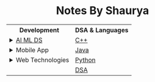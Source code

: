 <h1 style="text-align: center">Notes By Shaurya</h1>

<table style="width: 100%">
  <tr>
    <th style="text-align: center">Development</th>
    <th style="text-align: center">DSA & Languages</th>
  </tr>
  <tr>
    <td>
      <details>
        <summary>
        <a href="/Development/AI_ML_DS.md">AI ML DS</a></summary>
        <a href="/Development/AI_ML_DS.md">AI ML DS</a>
      </details>
    </td>
    <td>
      <a href="/DSA and Languages/C++/C++.md">C++</a>
    </td>
  </tr>
  <tr>
    <td>
      <details>
        <summary>Mobile App</a></summary>
        <ul style="text-align: left">
          <li>
            <a href="/Development/Mobile App/Android - Java/Android_Java.md">Android - Java</a>
          </li>
          <li>
            <a href="/Development/Mobile App/Android - Kotlin/Android_Kotlin.md">Android - Kotlin</a>
          </li>
          <li>
            <a href="/Development/Mobile App/Flutter/Flutter.md">Flutter</a>
          </li>
        </ul>
      </details>
    </td>
    <td>
      <a href="/DSA and Languages/Java/Java.md">Java</a>
    </td>
  </tr>
  <tr>
    <td>
      <details>
        <summary>Web Technologies</summary>
        <ul>
          <li>
            <a href="/Development/Web/AngularJs/AngularJs.md">AngularJs</a>
          </li>
          <li>
            <a href="/Development/Web/HTML/HTML.md">HTML</a>
          </li>
          <li>
            <a href="/Development/Web/Java/JavaWeb.md">Java Web</a>
          </li>
          <li>
            <a href="/Development/Web/NextJs/NextJs.md">NextJs</a>
          </li>
          <li>
            <a href="/Development/Web/NodeJs/NodeJs.md">NodeJs</a>
          </li>
          <li>
            <a href="/Development/Web/ReactJs/ReactJs.md">ReactJs</a>
          </li>
        </ul>
      </details>
    </td>
    <td><a href="/DSA and Languages/Python/Python.md">Python</a></td>
  </tr>
  <tr>
    <td></td>
    <td><a href="/DSA and Languages/DSA/DSA.md">DSA</a></td>
  </tr>
</table>
